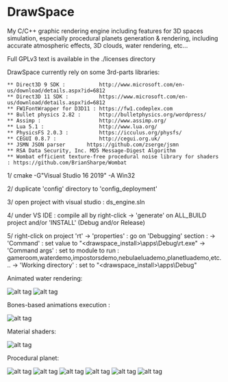DrawSpace
=========

My C/C++ graphic rendering engine including features for 3D spaces simulation, especially procedural planets generation & rendering,
including accurate atmospheric effects, 3D clouds, water rendering, etc...

Full GPLv3 text is available in the ./licenses directory

DrawSpace currently rely on some 3rd-parts libraries:

	** Direct3D 9 SDK : 	      http://www.microsoft.com/en-us/download/details.aspx?id=6812
	** Direct3D 11 SDK :          https://www.microsoft.com/en-us/download/details.aspx?id=6812
	** FW1FontWrapper for D3D11 : https://fw1.codeplex.com                  
	** Bullet physics 2.82 :      http://bulletphysics.org/wordpress/
	** Assimp :                   http://www.assimp.org/
	** Lua 5.1 :                  http://www.lua.org/
	** PhysicsFS 2.0.3 :          https://icculus.org/physfs/
	** CEGUI 0.8.7 :              http://cegui.org.uk/
	** JSMN JSON parser	      https://github.com/zserge/jsmn
	** RSA Data Security, Inc. MD5 Message-Digest Algorithm
	** Wombat efficient texture-free procedural noise library for shaders : https://github.com/BrianSharpe/Wombat
	

1/ cmake -G"Visual Studio 16 2019" -A Win32 

2/ duplicate 'config' directory to 'config_deployment'

3/ open project with visual studio : ds_engine.sln

4/ under VS IDE : compile all by right-click -> 'generate' on ALL_BUILD project and/or 'INSTALL' (Debug and/or Release)

5/ right-click on project 'rt' -> 'properties' : go on 'Debugging' section :
	-> 'Command' : set value to "<drawspace_install>\apps\Debug\rt.exe"
	-> 'Command args' : set to module to run : gameroom,waterdemo,impostorsdemo,nebulaeluademo,planetluademo,etc... 
	-> 'Working directory' : set to "<drawspace_install>\apps\Debug"


Animated water rendering:

![alt tag](https://github.com/NevilClavain/DrawSpace/blob/develop/screens/Image4.jpg)
![alt tag](https://github.com/NevilClavain/DrawSpace/blob/develop/screens/Image5.jpg)

Bones-based animations execution :

![alt tag](https://github.com/NevilClavain/DrawSpace/blob/develop/screens/Image1.jpg)

Material shaders:

![alt tag](https://github.com/NevilClavain/DrawSpace/blob/develop/screens/Image3.jpg)

Procedural planet:

![alt tag](https://github.com/NevilClavain/DrawSpace/blob/develop/screens/Image6.jpg)
![alt tag](https://github.com/NevilClavain/DrawSpace/blob/develop/screens/Image7.jpg)
![alt tag](https://github.com/NevilClavain/DrawSpace/blob/develop/screens/Image9.jpg)
![alt tag](https://github.com/NevilClavain/DrawSpace/blob/develop/screens/Image11.jpg)
![alt tag](https://github.com/NevilClavain/DrawSpace/blob/develop/screens/Image13.jpg)
![alt tag](https://github.com/NevilClavain/DrawSpace/blob/develop/screens/Image15.jpg)


